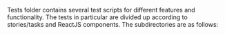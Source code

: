 Tests folder contains several test scripts for different features and functionality. The tests in particular are divided up according to stories/tasks and ReactJS components. The subdirectories are as follows:
